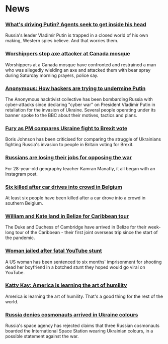 # News
### [What's driving Putin? Agents seek to get inside his head](https://www.bbc.com/news/world-europe-60807134)
Russia's leader Vladimir Putin is trapped in a closed world of his own making, Western spies believe. And that worries them.
### [Worshippers stop axe attacker at Canada mosque](https://www.bbc.com/news/world-us-canada-60810468)
Worshippers at a Canada mosque have confronted and restrained a man who was allegedly wielding an axe and attacked them with bear spray during Saturday morning prayers, police say.
### [Anonymous: How hackers are trying to undermine Putin](https://www.bbc.com/news/technology-60784526)
The Anonymous hacktivist collective has been bombarding Russia with cyber-attacks since declaring "cyber war" on President Vladimir Putin in retaliation for the invasion of Ukraine. Several people operating under its banner spoke to the BBC about their motives, tactics and plans. 
### [Fury as PM compares Ukraine fight to Brexit vote](https://www.bbc.com/news/uk-politics-60809454)
Boris Johnson has been criticised for comparing the struggle of Ukrainians fighting Russia's invasion to people in Britain voting for Brexit.
### [Russians are losing their jobs for opposing the war](https://www.bbc.com/news/world-europe-60793446)
For 28-year-old geography teacher Kamran Manafly, it all began with an Instagram post. 
### [Six killed after car drives into crowd in Belgium](https://www.bbc.com/news/world-europe-60811591)
At least six people have been killed after a car drove into a crowd in southern Belgium.
### [William and Kate land in Belize for Caribbean tour](https://www.bbc.com/news/uk-60805565)
The Duke and Duchess of Cambridge have arrived in Belize for their week-long tour of the Caribbean - their first joint overseas trip since the start of the pandemic.
### [Woman jailed after fatal YouTube stunt](https://www.bbc.com/news/world-us-canada-43410816)
A US woman has been sentenced to six months' imprisonment for shooting dead her boyfriend in a botched stunt they hoped would go viral on YouTube.
### [Katty Kay: America is learning the art of humility](https://www.bbc.com/news/world-us-canada-60799659)
 America is learning the art of humility. That's a good thing for the rest of the world. 
### [Russia denies cosmonauts arrived in Ukraine colours](https://www.bbc.com/news/world-europe-60804949)
Russia's space agency has rejected claims that three Russian cosmonauts boarded the International Space Station wearing Ukrainian colours, in a possible statement against the war.
